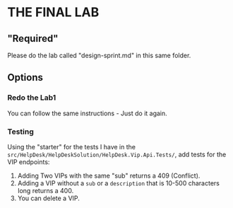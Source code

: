 # THE FINAL LAB

## "Required"

Please do the lab called "design-sprint.md" in this same folder.

## Options

### Redo the Lab1 

You can follow the same instructions - Just do it again.

### Testing

Using the "starter" for the tests I have in the `src/HelpDesk/HelpDeskSolution/HelpDesk.Vip.Api.Tests/`, add tests for the VIP endpoints:

1. Adding Two VIPs with the same "sub" returns a 409 (Conflict).
2. Adding a VIP without a `sub` or a `description` that is 10-500 characters long returns a 400.
3. You can delete a VIP.